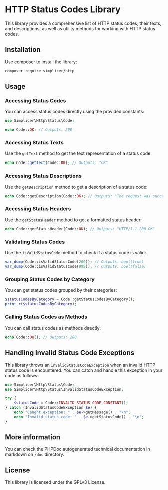 # HTTP Status Codes Library

This library provides a comprehensive list of HTTP status codes, their texts, and descriptions, as well as utility methods for working with HTTP status codes.

## Installation

Use composer to install the library:

```sh
composer require simplicer/http
```

## Usage

### Accessing Status Codes

You can access status codes directly using the provided constants:

```php
use Simplicer\Http\Status\Code;

echo Code::OK; // Outputs: 200
```

### Accessing Status Texts

Use the `getText` method to get the text representation of a status code:

```php
echo Code::getText(Code::OK); // Outputs: "OK"
```

### Accessing Status Descriptions

Use the `getDescription` method to get a description of a status code:

```php
echo Code::getDescription(Code::OK); // Outputs: "The request was successfully processed."
```

### Accessing Status Headers

Use the `getStatusHeader` method to get a formatted status header:

```php
echo Code::getStatusHeader(Code::OK); // Outputs: "HTTP/1.1 200 OK"
```

### Validating Status Codes

Use the `isValidStatusCode` method to check if a status code is valid:

```php
var_dump(Code::isValidStatusCode(200)); // Outputs: bool(true)
var_dump(Code::isValidStatusCode(999)); // Outputs: bool(false)
```

### Grouping Status Codes by Category

You can get status codes grouped by their categories:

```php
$statusCodesByCategory = Code::getStatusCodesByCategory();
print_r($statusCodesByCategory);
```

### Calling Status Codes as Methods

You can call status codes as methods directly:

```php
echo Code::OK(); // Outputs: 200
```

## Handling Invalid Status Code Exceptions

This library throws an `InvalidStatusCodeException` when an invalid HTTP status code is encountered. You can catch and handle this exception in your code as follows:

```php
use Simplicer\Http\Status\Code;
use Simplicer\Http\Status\InvalidStatusCodeException;

try {
    $statusCode = Code::INVALID_STATUS_CODE_CONSTANT();
} catch (InvalidStatusCodeException $e) {
    echo "Caught exception: " . $e->getMessage() . "\n";
    echo "Invalid status code: " . $e->getStatusCode() . "\n";
}
```

## More information

You can check the PHPDoc autogenerated technical documentation in markdown on `/doc` directory.

## License

This library is licensed under the GPLv3 License.

